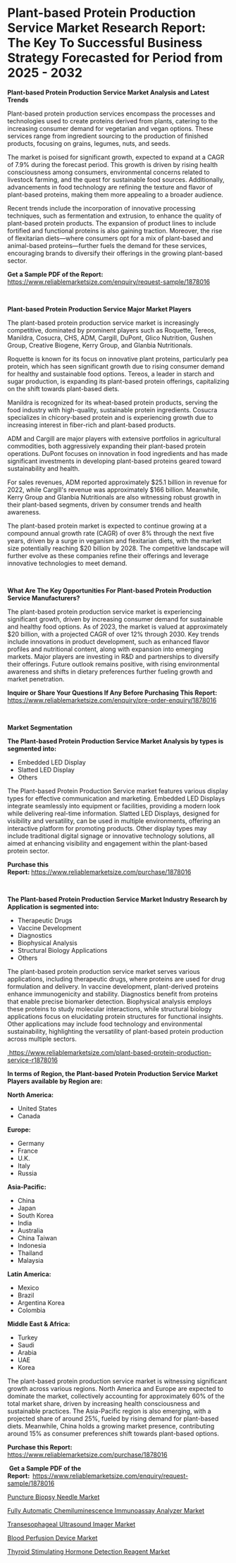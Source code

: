 <p><h1>Plant-based Protein Production Service Market Research Report: The Key To Successful Business Strategy Forecasted for Period from 2025 - 2032</h1></p><p><strong>Plant-based Protein Production Service Market Analysis and Latest Trends</strong></p>
<p><p>Plant-based protein production services encompass the processes and technologies used to create proteins derived from plants, catering to the increasing consumer demand for vegetarian and vegan options. These services range from ingredient sourcing to the production of finished products, focusing on grains, legumes, nuts, and seeds.</p><p>The market is poised for significant growth, expected to expand at a CAGR of 7.9% during the forecast period. This growth is driven by rising health consciousness among consumers, environmental concerns related to livestock farming, and the quest for sustainable food sources. Additionally, advancements in food technology are refining the texture and flavor of plant-based proteins, making them more appealing to a broader audience.</p><p>Recent trends include the incorporation of innovative processing techniques, such as fermentation and extrusion, to enhance the quality of plant-based protein products. The expansion of product lines to include fortified and functional proteins is also gaining traction. Moreover, the rise of flexitarian diets—where consumers opt for a mix of plant-based and animal-based proteins—further fuels the demand for these services, encouraging brands to diversify their offerings in the growing plant-based sector.</p></p>
<p><strong>Get a Sample PDF of the Report:&nbsp;</strong> <a href="https://www.reliablemarketsize.com/enquiry/request-sample/1878016?utm_campaign=1131&utm_medium=2&utm_source=Github&utm_content=ia&utm_term=05032025&utm_id=plant-based-protein-production-service">https://www.reliablemarketsize.com/enquiry/request-sample/1878016</a></p>
<p>&nbsp;</p>
<p><strong>Plant-based Protein Production Service Major Market Players</strong></p>
<p><p>The plant-based protein production service market is increasingly competitive, dominated by prominent players such as Roquette, Tereos, Manildra, Cosucra, CHS, ADM, Cargill, DuPont, Glico Nutrition, Gushen Group, Creative Biogene, Kerry Group, and Glanbia Nutritionals. </p><p>Roquette is known for its focus on innovative plant proteins, particularly pea protein, which has seen significant growth due to rising consumer demand for healthy and sustainable food options. Tereos, a leader in starch and sugar production, is expanding its plant-based protein offerings, capitalizing on the shift towards plant-based diets.</p><p>Manildra is recognized for its wheat-based protein products, serving the food industry with high-quality, sustainable protein ingredients. Cosucra specializes in chicory-based protein and is experiencing growth due to increasing interest in fiber-rich and plant-based products. </p><p>ADM and Cargill are major players with extensive portfolios in agricultural commodities, both aggressively expanding their plant-based protein operations. DuPont focuses on innovation in food ingredients and has made significant investments in developing plant-based proteins geared toward sustainability and health.</p><p>For sales revenues, ADM reported approximately $25.1 billion in revenue for 2022, while Cargill's revenue was approximately $166 billion. Meanwhile, Kerry Group and Glanbia Nutritionals are also witnessing robust growth in their plant-based segments, driven by consumer trends and health awareness.</p><p>The plant-based protein market is expected to continue growing at a compound annual growth rate (CAGR) of over 8% through the next five years, driven by a surge in veganism and flexitarian diets, with the market size potentially reaching $20 billion by 2028. The competitive landscape will further evolve as these companies refine their offerings and leverage innovative technologies to meet demand.</p></p>
<p>&nbsp;</p>
<p><strong>What Are The Key Opportunities For Plant-based Protein Production Service Manufacturers?</strong></p>
<p><p>The plant-based protein production service market is experiencing significant growth, driven by increasing consumer demand for sustainable and healthy food options. As of 2023, the market is valued at approximately $20 billion, with a projected CAGR of over 12% through 2030. Key trends include innovations in product development, such as enhanced flavor profiles and nutritional content, along with expansion into emerging markets. Major players are investing in R&D and partnerships to diversify their offerings. Future outlook remains positive, with rising environmental awareness and shifts in dietary preferences further fueling growth and market penetration.</p></p>
<p><strong>Inquire or Share Your Questions If Any Before Purchasing This Report:</strong> <a href="https://www.reliablemarketsize.com/enquiry/pre-order-enquiry/1878016?utm_campaign=1131&utm_medium=2&utm_source=Github&utm_content=ia&utm_term=05032025&utm_id=plant-based-protein-production-service">https://www.reliablemarketsize.com/enquiry/pre-order-enquiry/1878016</a></p>
<p>&nbsp;</p>
<p><strong>Market Segmentation</strong></p>
<p><strong>The Plant-based Protein Production Service Market Analysis by types is segmented into:</strong></p>
<p><ul><li>Embedded LED Display</li><li>Slatted LED Display</li><li>Others</li></ul></p>
<p><p>The Plant-based Protein Production Service market features various display types for effective communication and marketing. Embedded LED Displays integrate seamlessly into equipment or facilities, providing a modern look while delivering real-time information. Slatted LED Displays, designed for visibility and versatility, can be used in multiple environments, offering an interactive platform for promoting products. Other display types may include traditional digital signage or innovative technology solutions, all aimed at enhancing visibility and engagement within the plant-based protein sector.</p></p>
<p><strong>Purchase this Report:&nbsp;</strong><a href="https://www.reliablemarketsize.com/purchase/1878016?utm_campaign=1131&utm_medium=2&utm_source=Github&utm_content=ia&utm_term=05032025&utm_id=plant-based-protein-production-service">https://www.reliablemarketsize.com/purchase/1878016</a></p>
<p>&nbsp;</p>
<p><strong>The Plant-based Protein Production Service Market Industry Research by Application is segmented into:</strong></p>
<p><ul><li>Therapeutic Drugs</li><li>Vaccine Development</li><li>Diagnostics</li><li>Biophysical Analysis</li><li>Structural Biology Applications</li><li>Others</li></ul></p>
<p><p>The plant-based protein production service market serves various applications, including therapeutic drugs, where proteins are used for drug formulation and delivery. In vaccine development, plant-derived proteins enhance immunogenicity and stability. Diagnostics benefit from proteins that enable precise biomarker detection. Biophysical analysis employs these proteins to study molecular interactions, while structural biology applications focus on elucidating protein structures for functional insights. Other applications may include food technology and environmental sustainability, highlighting the versatility of plant-based protein production across multiple sectors.</p></p>
<p><a href="https://www.reliablemarketsize.com/plant-based-protein-production-service-r1878016?utm_campaign=1131&utm_medium=2&utm_source=Github&utm_content=ia&utm_term=05032025&utm_id=plant-based-protein-production-service">&nbsp;https://www.reliablemarketsize.com/plant-based-protein-production-service-r1878016</a></p>
<p><strong>In terms of Region, the Plant-based Protein Production Service Market Players available by Region are:</strong></p>
<p>
    <p> <strong> North America: </strong>
        <ul>
            <li>United States</li>
            <li>Canada</li>
        </ul>
        </p> 
    <p> <strong> Europe: </strong>
        <ul>
            <li>Germany</li>
            <li>France</li>
            <li>U.K.</li>
            <li>Italy</li>
            <li>Russia</li>
        </ul>
        </p> 
    <p> <strong> Asia-Pacific: </strong>
        <ul>
            <li>China</li>
            <li>Japan</li>
            <li>South Korea</li>
            <li>India</li>
            <li>Australia</li>
            <li>China Taiwan</li>
            <li>Indonesia</li>
            <li>Thailand</li>
            <li>Malaysia</li>
        </ul>
        </p> 
    <p> <strong> Latin America: </strong>
        <ul>
            <li>Mexico</li>
            <li>Brazil</li>
            <li>Argentina Korea</li>
            <li>Colombia</li>
        </ul>
        </p> 
    <p> <strong> Middle East & Africa: </strong>
        <ul>
            <li>Turkey</li>
            <li>Saudi</li>
            <li>Arabia</li>
            <li>UAE</li>
            <li>Korea</li>
        </ul>
    </p>
    </p>
<p><p>The plant-based protein production service market is witnessing significant growth across various regions. North America and Europe are expected to dominate the market, collectively accounting for approximately 60% of the total market share, driven by increasing health consciousness and sustainable practices. The Asia-Pacific region is also emerging, with a projected share of around 25%, fueled by rising demand for plant-based diets. Meanwhile, China holds a growing market presence, contributing around 15% as consumer preferences shift towards plant-based options.</p></p>
<p><strong>Purchase this Report: </strong><a href="https://www.reliablemarketsize.com/purchase/1878016?utm_campaign=1131&utm_medium=2&utm_source=Github&utm_content=ia&utm_term=05032025&utm_id=plant-based-protein-production-service">https://www.reliablemarketsize.com/purchase/1878016</a></p>
<p>&nbsp;<strong>Get a Sample PDF of the Report:&nbsp;&nbsp;</strong><a href="https://www.reliablemarketsize.com/enquiry/request-sample/1878016?utm_campaign=1131&utm_medium=2&utm_source=Github&utm_content=ia&utm_term=05032025&utm_id=plant-based-protein-production-service">https://www.reliablemarketsize.com/enquiry/request-sample/1878016</a></p>
<p><strong></strong></p>
<p><p><a href="https://github.com/fontshatintj/Market-Research-Report-List-1/blob/main/puncture-biopsy-needle-market.md?utm_campaign=1131&utm_medium=2&utm_source=Github&utm_content=ia&utm_term=05032025&utm_id=plant-based-protein-production-service">Puncture Biopsy Needle Market</a></p><p><a href="https://github.com/firdwsermald/Market-Research-Report-List-1/blob/main/fully-automatic-chemiluminescence-immunoassay-analyzer-market.md?utm_campaign=1131&utm_medium=2&utm_source=Github&utm_content=ia&utm_term=05032025&utm_id=plant-based-protein-production-service">Fully Automatic Chemiluminescence Immunoassay Analyzer Market</a></p><p><a href="https://github.com/bredevasil2q/Market-Research-Report-List-1/blob/main/transesophageal-ultrasound-imager-market.md?utm_campaign=1131&utm_medium=2&utm_source=Github&utm_content=ia&utm_term=05032025&utm_id=plant-based-protein-production-service">Transesophageal Ultrasound Imager Market</a></p><p><a href="https://github.com/winjelequegt/Market-Research-Report-List-1/blob/main/blood-perfusion-device-market.md?utm_campaign=1131&utm_medium=2&utm_source=Github&utm_content=ia&utm_term=05032025&utm_id=plant-based-protein-production-service">Blood Perfusion Device Market</a></p><p><a href="https://github.com/wilzeryammy/Market-Research-Report-List-1/blob/main/thyroid-stimulating-hormone-detection-reagent-market.md?utm_campaign=1131&utm_medium=2&utm_source=Github&utm_content=ia&utm_term=05032025&utm_id=plant-based-protein-production-service">Thyroid Stimulating Hormone Detection Reagent Market</a></p></p>